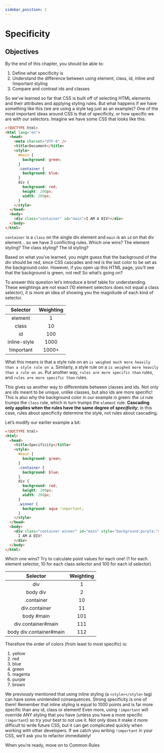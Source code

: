```yaml
---
sidebar_position: 2
---
```


# Specificity

## Objectives

By the end of this chapter, you should be able to:

1. Define what specificity is
2. Understand the difference between using element, class, id, inline and !important styling
3. Compare and contrast ids and classes

So we’ve learned so far that CSS is built off of selecting HTML elements and their attributes and applying styling rules. But what happens if we have something like this (we are using a style tag just as an example)? One of the most important ideas around CSS is that of specificity, or how specific we are with our selectors. Imagine we have some CSS that looks like this:

```html
<!DOCTYPE html>
<html lang="en">
  <head>
    <meta charset="UTF-8" />
    <title>Document</title>
    <style>
      #main {
        background: green;
      }
      .container {
        background: blue;
      }
      div {
        background: red;
        height: 200px;
        width: 200px;
      }
    </style>
  </head>
  <body>
    <div class="container" id="main">I AM A DIV!</div>
  </body>
</html>
```

`container` is a `class` on the single div element and `main` is an `id` on that div element… so we have 3 conflicting rules. Which one wins? The element styling? The class styling? The id styling?

Based on what you’ve learned, you might guess that the background of the div should be red, since CSS cascades and red is the last color to be set as the background color. However, if you open up this HTML page, you’ll see that the background is green, not red! So what’s going on?

To answer this question let’s introduce a brief table for understanding. These weightings are not exact (10 element selectors does not equal a class selector), it is more an idea of showing you the magnitude of each kind of selector.

|   Selector   | Weighting |
| :----------: | :-------: |
|   element    |     1     |
|    class     |    10     |
|      id      |    100    |
| inline-style |   1000    |
|  !important  |   1000+   |

What this means is that a style rule on an `is weighed much more heavily than a style rule on a`. Similarly, a style rule on a `is weighed more heavily than a rule on an`. Put another way, `rules are more specific than` rules, and `rules are more specific than` rules.

This gives us another way to differentiate between classes and ids. Not only are ids meant to be unique, unlike classes, but also ids are more specific! This is also why the background color in our example is green: the `id` rule trumps the `class` rule, which in turn trumps the `element` rule. **Cascading only applies when the rules have the same degree of _specificity_**; in this case, rules about specificity determine the style, not rules about cascading.

Let’s modify our earlier example a bit:

```html
<!DOCTYPE html>
<html>
  <head>
    <title>Specificity</title>
    <style>
      #main {
        background: green;
      }
      .container {
        background: blue;
      }
      div {
        background: red;
        height: 200px;
        width: 200px;
      }
      .winner {
        background: aqua !important;
      }
    </style>
  </head>
  <body>
    <div class="container winner" id="main" style="background:purple;">
      I AM A DIV!
    </div>
  </body>
</html>
```

Which one wins? Try to calculate point values for each one! (1 for each element selector, 10 for each class selector and 100 for each id selector)

|        Selector         | Weighting |
| :---------------------: | :-------: |
|           div           |     1     |
|        body div         |     2     |
|       .container        |    10     |
|      div.container      |    11     |
|       body #main        |    101    |
|   div.container#main    |    111    |
| body div.container#main |    112    |

Therefore the order of colors (from least to most specific) is:

1. yellow
2. red
3. blue
4. green
5. magenta
6. purple
7. brown

We previously mentioned that using inline styling (a `<style></style>` tag) can have some unintended consequences. Strong specificity is one of them! Remember that inline styling is equal to 1000 points and is far more specific than any id, class or element! Even more, using `!important` will override ANY styling that you have (unless you have a more specific `!important`) so try your best to not use it. Not only does it make it more difficult to write future CSS, but it can get complicated quickly when working with other developers. If we catch you writing `!important` in your CSS, we’ll ask you to refactor immediately!

When you’re ready, move on to Common Rules
